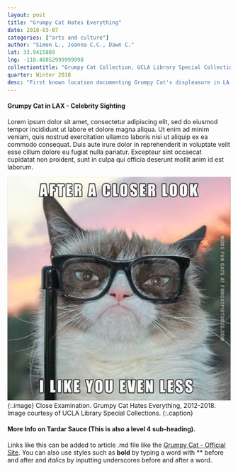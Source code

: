 ```yaml
---
layout: post
title: "Grumpy Cat Hates Everything"
date: 2018-03-07
categories: ["arts and culture"]
author: "Simon L., Joanna C.C., Dawn C."
lat: 33.9415889
lng: -118.40852999999998
collectiontitle: "Grumpy Cat Collection, UCLA Library Special Collections"
quarter: Winter 2018
desc: "First known location documenting Grumpy Cat's displeasure in LA."
---
```

#### Grumpy Cat in LAX - Celebrity Sighting
Lorem ipsum dolor sit amet, consectetur adipiscing elit, sed do eiusmod tempor incididunt ut labore et dolore magna aliqua. Ut enim ad minim veniam, quis nostrud exercitation ullamco laboris nisi ut aliquip ex ea commodo consequat. Duis aute irure dolor in reprehenderit in voluptate velit esse cillum dolore eu fugiat nulla pariatur. Excepteur sint occaecat cupidatat non proident, sunt in culpa qui officia deserunt mollit anim id est laborum.

![Photograph of the certificate.](images/grumpy.jpg)
   {:.image}
Close Examination. Grumpy Cat Hates Everything, 2012-2018. Image courtesy of UCLA Library Special Collections.
   {:.caption}
   
#### More Info on Tardar Sauce (This is also a level 4 sub-heading).
Links like this can be added to article .md file like the [Grumpy Cat - Official Site](https://www.grumpycats.com/). You can also use styles such as **bold** by typing a word with ** before and after and _italics_ by inputting underscores before and after a word.

